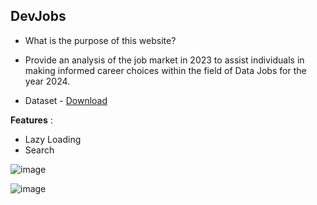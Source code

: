 ## DevJobs 

- What is the purpose of this website?
- Provide an analysis of the job market in 2023 to assist individuals in making informed career choices within the field of Data Jobs for the year 2024.

- Dataset - [Download](https://www.kaggle.com/datasets/hummaamqaasim/jobs-in-data)

**Features** : 
- Lazy Loading
- Search 

![image](https://github.com/BroLetsCodeIt/DevJobs/assets/113767803/69027517-2a09-4d8b-9e35-b9f54656cfe8)

![image](https://github.com/BroLetsCodeIt/DevJobs/assets/113767803/a0f87a1c-e7fa-4a08-8b47-2341976fc6ac)

